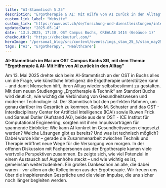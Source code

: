 ```yaml
---
title: "AI-Stammtisch 5.25"
description: "Ergotherapie & AI: Mit Hilfe von AI zurück in den Alltag"
custom_link_label: "Website"
custom_link: "https://www.ost.ch/de/forschung-und-dienstleistungen/interdisziplinaere-themen/ai-stammtisch"
updatedDate: "2025-05-14"
date: "13.5.2025, 17:30, OST Campus Buchs, CREALAB 1414 (Gebäude 1)"
checkoutUrl: "https://checkouturl.com/"
heroImage: "/personal_blog/src/content/events/imgs_stam_25_5/stam_may25.webp"
tags: ["AI", "Ergotherapy", "Healthcare"]
---
```


<b>AI-Stammtisch im Mai am OST Campus Buchs SG, mit dem Thema: \"Ergotherapie & AI: Mit Hilfe von AI zurück in den Alltag\"</b></br>

Am 13. Mai 2025 drehte sich beim AI-Stammtisch an der OST in Buchs alles um die Frage, wie künstliche Intelligenz die Ergotherapie unterstützen kann – und damit Menschen hilft, ihren Alltag wieder selbstbestimmt zu gestalten.
Mit dem neuen Studiengang „Ergotherapie & Technik“ am Standort Buchs wird deutlich, wie wichtig die Verbindung von Gesundheitswesen und moderner Technologie ist. Der Stammtisch bot den perfekten Rahmen, um genau darüber ins Gespräch zu kommen.
Guido M. Schuster und das OST - Interdisciplinary Center for Artificial Intelligence (ICAI) sowie Ruwen Frick und Samuel Dutler (Aufstand AG), beide aus dem OST - ICE Institut für Computational Engineering, sorgten mit ihren Impulsvorträgen für spannende Einblicke: Wie kann AI konkret im Gesundheitswesen eingesetzt werden? Welche Lösungen gibt es bereits? Und was ist technisch möglich? Dabei wurde klar – gerade die Zusammenarbeit zwischen Technik und Therapie eröffnet neue Wege für die Versorgung von morgen.
In der offenen Diskussion mit Fachpersonen aus der Ergotherapie kamen viele wertvolle Perspektiven zusammen. Es zeigte sich, wie viel Potenzial in einem Austausch auf Augenhöhe steckt – und wie wichtig es ist, gemeinsam weiterzudenken.
Ein großes Dankeschön an alle, die dabei waren – vor allem an die Kolleg:innen aus der Ergotherapie. Wir freuen uns über die inspirierenden Gespräche und die vielen Impulse, die uns sicher noch länger begleiten werden.
